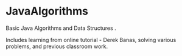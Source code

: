 # JavaAlgorithms
Basic Java Algorithms and Data Structures .

Includes learning from online tutorial - Derek Banas, solving various problems, and previous classroom work.

